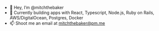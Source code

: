 - 👋 Hey, I’m @mitchthebaker
- 👀 Currently building apps with React, Typescript, Node.js, Ruby on Rails, AWS/DigitalOcean, Postgres, Docker
- 📫 Shoot me an email at mitchthebaker@pm.me

<!---
mitchthebaker/mitchthebaker is a ✨ special ✨ repository because its `README.md` (this file) appears on your GitHub profile.
You can click the Preview link to take a look at your changes.
--->
